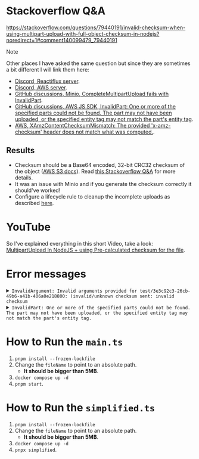 # Stackoverflow Q&A

https://stackoverflow.com/questions/79440191/invalid-checksum-when-using-multipart-upload-with-full-object-checksum-in-nodejs?noredirect=1#comment140099479_79440191

> [!NOTE]
>
> Other places I have asked the same question but since they are sometimes a bit different I will link them here:
>
> - [Discord, Reactiflux server](https://discord.com/channels/102860784329052160/145170347921113088/1339859485560147999).
> - [Discord, AWS server](https://discord.com/channels/423842546947457024/1339901868087840789/1339901868087840789).
> - [GitHub discussions, Minio, CompleteMultipartUpload fails with InvalidPart](https://github.com/minio/minio/discussions/16770).
> - [GitHub discussions, AWS JS SDK, InvalidPart: One or more of the specified parts could not be found. The part may not have been uploaded, or the specified entity tag may not match the part's entity tag](https://github.com/aws/aws-sdk-js-v3/discussions/6883).
> - [AWS, XAmzContentChecksumMismatch: The provided 'x-amz-checksum' header does not match what was computed.](https://repost.aws/questions/QU5H7iryj4S3q4u5-UCsmasQ/xamzcontentchecksummismatch-the-provided-x-amz-checksum-header-does-not-match-what-was-computed).

## Results

- Checksum should be a Base64 encoded, 32-bit CRC32 checksum of the object ([AWS S3 docs](https://docs.aws.amazon.com/AWSJavaScriptSDK/v3/latest/Package/-aws-sdk-client-s3/Interface/CompleteMultipartUploadCommandInput/)). Read [this Stackoverflow Q&A](https://stackoverflow.com/a/79440513/8784518) for more details.
- It was an issue with Minio and if you generate the checksum correctly it should've worked!
- Configure a lifecycle rule to cleanup the incomplete uploads as described [here](https://stackoverflow.com/a/53634176/8784518).

# YouTube

So I've explained everything in this short Video, take a look: [MultipartUpload In NodeJS + using Pre-calculated checksum for the file](https://youtu.be/Pgl_NmbxPUo).

# Error messages

<details>
<summary>
<code>InvalidArgument: Invalid arguments provided for test/3e3c92c3-26cb-49b6-a41b-406a0e218800: (invalid/unknown checksum sent: invalid checksum</code>
</summary>

```bash
[kasir@kasir-lifebooke736 bugs]$ pnpx ts-node simplified.ts
/home/kasir/projects/bugs/node_modules/.pnpm/@smithy+smithy-client@4.1.3/node_modules/@smithy/smithy-client/dist-cjs/index.js:867
  const response = new exceptionCtor({
                   ^
InvalidArgument: Invalid arguments provided for test/3e3c92c3-26cb-49b6-a41b-406a0e218800: (invalid/unknown checksum sent: invalid checksum)
    at throwDefaultError (/home/kasir/projects/bugs/node_modules/.pnpm/@smithy+smithy-client@4.1.3/node_modules/@smithy/smithy-client/dist-cjs/index.js:867:20)
    at /home/kasir/projects/bugs/node_modules/.pnpm/@smithy+smithy-client@4.1.3/node_modules/@smithy/smithy-client/dist-cjs/index.js:876:5
    at de_CommandError (/home/kasir/projects/bugs/node_modules/.pnpm/@aws-sdk+client-s3@3.744.0_aws-crt@1.25.3/node_modules/@aws-sdk/client-s3/dist-cjs/index.js:4970:14)
    at processTicksAndRejections (node:internal/process/task_queues:105:5)
    at async /home/kasir/projects/bugs/node_modules/.pnpm/@smithy+middleware-serde@4.0.2/node_modules/@smithy/middleware-serde/dist-cjs/index.js:35:20
    at async /home/kasir/projects/bugs/node_modules/.pnpm/@aws-sdk+middleware-sdk-s3@3.744.0/node_modules/@aws-sdk/middleware-sdk-s3/dist-cjs/index.js:483:18
    at async /home/kasir/projects/bugs/node_modules/.pnpm/@smithy+middleware-retry@4.0.4/node_modules/@smithy/middleware-retry/dist-cjs/index.js:321:38
    at async /home/kasir/projects/bugs/node_modules/.pnpm/@aws-sdk+middleware-sdk-s3@3.744.0/node_modules/@aws-sdk/middleware-sdk-s3/dist-cjs/index.js:109:22
    at async /home/kasir/projects/bugs/node_modules/.pnpm/@aws-sdk+middleware-sdk-s3@3.744.0/node_modules/@aws-sdk/middleware-sdk-s3/dist-cjs/index.js:136:14
    at async /home/kasir/projects/bugs/node_modules/.pnpm/@aws-sdk+middleware-logger@3.734.0/node_modules/@aws-sdk/middleware-logger/dist-cjs/index.js:33:22 {
  '$fault': 'client',
  '$metadata': {
    httpStatusCode: 400,
    requestId: '182420C19E2100F0',
    extendedRequestId: 'dd9025bab4ad464b049177c95eb6ebf374d3b3fd1af9251148b658df7ac2e3e8',
    cfId: undefined,
    attempts: 1,
    totalRetryDelay: 0
  },
  Code: 'InvalidArgument',
  Key: '3e3c92c3-26cb-49b6-a41b-406a0e218800',
  BucketName: 'test',
  Resource: '/test/3e3c92c3-26cb-49b6-a41b-406a0e218800',
  RequestId: '182420C19E2100F0',
  HostId: 'dd9025bab4ad464b049177c95eb6ebf374d3b3fd1af9251148b658df7ac2e3e8'
}
```

</details>

<details>
<summary>
<code>InvalidPart: One or more of the specified parts could not be found.  The part may not have been uploaded, or the specified entity tag may not match the part's entity tag.</code>
</summary>

```bash
/home/kasir/projects/bugs/node_modules/.pnpm/@smithy+smithy-client@4.1.3/node_modules/@smithy/smithy-client/dist-cjs/index.js:867
  const response = new exceptionCtor({
                   ^
InvalidPart: One or more of the specified parts could not be found.  The part may not have been uploaded, or the specified entity tag may not match the part's entity tag.
    at throwDefaultError (/home/kasir/projects/bugs/node_modules/.pnpm/@smithy+smithy-client@4.1.3/node_modules/@smithy/smithy-client/dist-cjs/index.js:867:20)
    at /home/kasir/projects/bugs/node_modules/.pnpm/@smithy+smithy-client@4.1.3/node_modules/@smithy/smithy-client/dist-cjs/index.js:876:5
    at de_CommandError (/home/kasir/projects/bugs/node_modules/.pnpm/@aws-sdk+client-s3@3.744.0/node_modules/@aws-sdk/client-s3/dist-cjs/index.js:4970:14)
    at processTicksAndRejections (node:internal/process/task_queues:105:5)
    at async /home/kasir/projects/bugs/node_modules/.pnpm/@smithy+middleware-serde@4.0.2/node_modules/@smithy/middleware-serde/dist-cjs/index.js:35:20
    at async /home/kasir/projects/bugs/node_modules/.pnpm/@aws-sdk+middleware-sdk-s3@3.744.0/node_modules/@aws-sdk/middleware-sdk-s3/dist-cjs/index.js:483:18
    at async /home/kasir/projects/bugs/node_modules/.pnpm/@smithy+middleware-retry@4.0.4/node_modules/@smithy/middleware-retry/dist-cjs/index.js:321:38
    at async /home/kasir/projects/bugs/node_modules/.pnpm/@aws-sdk+middleware-sdk-s3@3.744.0/node_modules/@aws-sdk/middleware-sdk-s3/dist-cjs/index.js:109:22
    at async /home/kasir/projects/bugs/node_modules/.pnpm/@aws-sdk+middleware-sdk-s3@3.744.0/node_modules/@aws-sdk/middleware-sdk-s3/dist-cjs/index.js:136:14
    at async /home/kasir/projects/bugs/node_modules/.pnpm/@aws-sdk+middleware-logger@3.734.0/node_modules/@aws-sdk/middleware-logger/dist-cjs/index.js:33:22 {
  '$fault': 'client',
  '$metadata': {
    httpStatusCode: 400,
    requestId: '1823FF7D5AB53B0B',
    extendedRequestId: 'dd9025bab4ad464b049177c95eb6ebf374d3b3fd1af9251148b658df7ac2e3e8',
    cfId: undefined,
    attempts: 1,
    totalRetryDelay: 0
  },
  Code: 'InvalidPart',
  Key: '67aa9fb3-86a8-459f-9a63-b23c9c2a22f7',
  BucketName: 'test',
  Resource: '/test/67aa9fb3-86a8-459f-9a63-b23c9c2a22f7',
  RequestId: '1823FF7D5AB53B0B',
  HostId: 'dd9025bab4ad464b049177c95eb6ebf374d3b3fd1af9251148b658df7ac2e3e8'
}
 ELIFECYCLE  Command failed with exit code 1.
```

</details>

# How to Run the `main.ts`

1. `pnpm install --frozen-lockfile`
2. Change the `fileName` to point to an absolute path.
   - **It should be bigger than 5MB**.
3. `docker compose up -d`
4. `pnpm start`.

# How to Run the `simplified.ts`

1. `pnpm install --frozen-lockfile`
2. Change the `fileName` to point to an absolute path.
   - **It should be bigger than 5MB**.
3. `docker compose up -d`
4. `pnpx simplified`.
